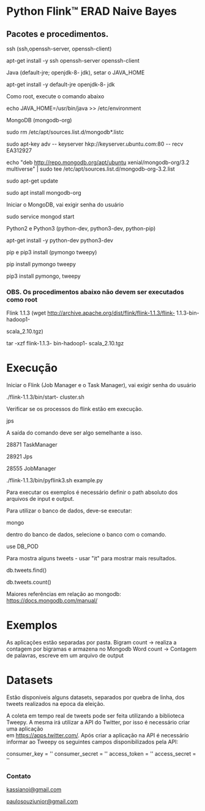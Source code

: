 Python Flink™ ERAD Naive Bayes
==============================

## Pacotes e procedimentos.

ssh (ssh,openssh-server, openssh-client)

apt-get install -y ssh openssh-server openssh-client

Java (default-jre; openjdk-8- jdk), setar o JAVA_HOME

apt-get install -y default-jre openjdk-8- jdk

Como root, execute o comando abaixo

echo JAVA_HOME=/usr/bin/java &gt;&gt; /etc/environment

MongoDB (mongodb-org)

sudo rm /etc/apt/sources.list.d/mongodb*.listc

sudo apt-key adv -- keyserver hkp://keyserver.ubuntu.com:80 -- recv EA312927

echo &quot;deb http://repo.mongodb.org/apt/ubuntu xenial/mongodb-org/3.2 multiverse&quot; | sudo tee /etc/apt/sources.list.d/mongodb-org-3.2.list

sudo apt-get update

sudo apt install mongodb-org

Iniciar o MongoDB, vai exigir senha do usuário

sudo service mongod start

Python2 e Python3 (python-dev, python3-dev, python-pip)

apt-get install -y python-dev python3-dev

pip e pip3 install (pymongo tweepy)

pip install pymongo tweepy

pip3 install pymongo, tweepy

### OBS. Os procedimentos abaixo não devem ser executados como root

Flink 1.1.3 (wget http://archive.apache.org/dist/flink/flink-1.1.3/flink- 1.1.3-bin- hadoop1-

scala_2.10.tgz)

tar -xzf flink-1.1.3- bin-hadoop1- scala_2.10.tgz

Execução
========

Iniciar o Flink (Job Manager e o Task Manager), vai exigir senha do usuário

./flink-1.1.3/bin/start- cluster.sh

Verificar se os processos do flink estão em execução.

jps

A saída do comando deve ser algo semelhante a isso.

28871 TaskManager

28921 Jps

28555 JobManager

./flink-1.1.3/bin/pyflink3.sh example.py

Para executar os exemplos é necessário definir o path absoluto dos arquivos de input e output.

Para utilizar o banco de dados, deve-se executar:

mongo

dentro do banco de dados, selecione o banco com o comando.

use DB_POD

Para mostra alguns tweets - usar &quot;it&quot; para mostrar mais resultados.

db.tweets.find()

db.tweets.count()

Maiores referências em relação ao mongodb: 
https://docs.mongodb.com/manual/

Exemplos
========

As aplicações estão separadas por pasta. 
Bigram count -> realiza a contagem por bigramas e armazena no Mongodb
Word count -> Contagem de palavras, escreve em um arquivo de output

Datasets
========

Estão disponiveis alguns datasets, separados por quebra de linha, dos tweets realizados na epoca da eleição.

A coleta em tempo real de tweets pode ser feita utilizando a biblioteca Tweepy. A mesma irá utilizar a API do Twitter, por isso é necessário criar uma aplicação   
em https://apps.twitter.com/. Após criar a aplicação na API é necessário informar ao Tweepy os seguintes campos disponibilizados pela API:

consumer_key = '' 
consumer_secret = '' 
access_token = ''
access_secret = ''

### Contato

kassianoj@gmail.com

paulosouzjunior@gmail.com
